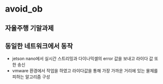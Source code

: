 # avoid_ob
## 자율주행 기말과제
## __동일한 네트워크에서 동작__
* jetson nano에서 실시간 스트리밍과 다이나믹셀의 error 값을 보내고 라이다 값 또한 송신
* vmware 환경에서 작업을 하였고 라이다값을 통해 가장 가까운 거리에 있는 물체를 피하는 알고리즘 구성
